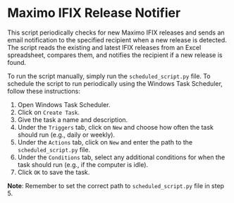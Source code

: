 # Maximo IFIX Release Notifier

This script periodically checks for new Maximo IFIX releases and sends an email notification to the specified recipient when a new release is detected. The script reads the existing and latest IFIX releases from an Excel spreadsheet, compares them, and notifies the recipient if a new release is found.

To run the script manually, simply run the `scheduled_script.py` file. To schedule the script to run periodically using the Windows Task Scheduler, follow these instructions:

1. Open Windows Task Scheduler.
2. Click on `Create Task`.
3. Give the task a name and description. 
4. Under the `Triggers` tab, click on `New` and choose how often the task should run (e.g., daily or weekly).
5. Under the `Actions` tab, click on `New` and enter the path to the `scheduled_script.py` file. 
6. Under the `Conditions` tab, select any additional conditions for when the task should run (e.g., if the computer is idle). 
7. Click `OK` to save the task.

**Note**: Remember to set the correct path to `scheduled_script.py` file in step 5.
